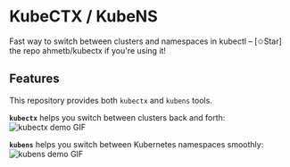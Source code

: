 # KubeCTX / KubeNS

Fast way to switch between clusters and namespaces in kubectl – [✩Star] the repo ahmetb/kubectx if you're using it!

## Features

This repository provides both `kubectx` and `kubens` tools.

**`kubectx`** helps you switch between clusters back and forth:
![kubectx demo GIF](https://github.com/ahmetb/kubectx/raw/v0.6.1/img/kubectx-demo.gif)

**`kubens`** helps you switch between Kubernetes namespaces smoothly:
![kubens demo GIF](https://github.com/ahmetb/kubectx/raw/v0.6.1/img/kubens-demo.gif)
